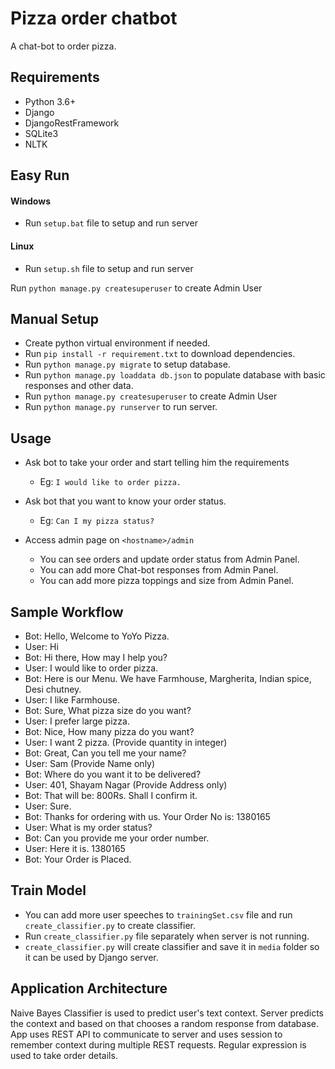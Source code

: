 # Pizza order chatbot
A chat-bot to order pizza.

## Requirements
* Python 3.6+
* Django
* DjangoRestFramework
* SQLite3
* NLTK

## Easy Run
#### Windows
* Run `setup.bat` file to setup and run server
#### Linux
* Run `setup.sh` file to setup and run server

Run `python manage.py createsuperuser` to create Admin User

## Manual Setup
* Create python virtual environment if needed.
* Run `pip install -r requirement.txt` to download dependencies.
* Run `python manage.py migrate` to setup database.
* Run `python manage.py loaddata db.json` to populate database with basic responses and other data.
* Run `python manage.py createsuperuser` to create Admin User
* Run `python manage.py runserver` to run server.

## Usage
* Ask bot to take your order and start telling him the requirements
    * Eg: `I would like to order pizza.`
    
* Ask bot that you want to know your order status.
    * Eg: `Can I my pizza status?`
    
* Access admin page on `<hostname>/admin`
    * You can see orders and update order status from Admin Panel.
    * You can add more Chat-bot responses from Admin Panel.
    * You can add more pizza toppings and size from Admin Panel.

## Sample Workflow
* Bot: Hello, Welcome to YoYo Pizza.
* User: Hi
* Bot: Hi there, How may I help you?
* User: I would like to order pizza.
* Bot: Here is our Menu. We have Farmhouse, Margherita, Indian spice, Desi chutney.
* User: I like Farmhouse.
* Bot: Sure, What pizza size do you want?
* User: I prefer large pizza.
* Bot: Nice, How many pizza do you want?
* User: I want 2 pizza. (Provide quantity in integer)
* Bot: Great, Can you tell me your name?
* User: Sam (Provide Name only)
* Bot: Where do you want it to be delivered?
* User: 401, Shayam Nagar (Provide Address only)
* Bot: That will be: 800Rs. Shall I confirm it.
* User: Sure.
* Bot: Thanks for ordering with us. Your Order No is: 1380165
* User: What is my order status?
* Bot: Can you provide me your order number.
* User: Here it is. 1380165
* Bot: Your Order is Placed.

## Train Model
* You can add more user speeches to `trainingSet.csv` file and run `create_classifier.py` to create classifier.
* Run `create_classifier.py` file separately when server is not running.
* `create_classifier.py` will create classifier and save it in `media` folder so it can be used by Django server.

## Application Architecture
Naive Bayes Classifier is used to predict user's text context.
Server predicts the context and based on that chooses a random response from database.
App uses REST API to communicate to server and uses session to remember context during multiple REST requests.
Regular expression is used to take order details.